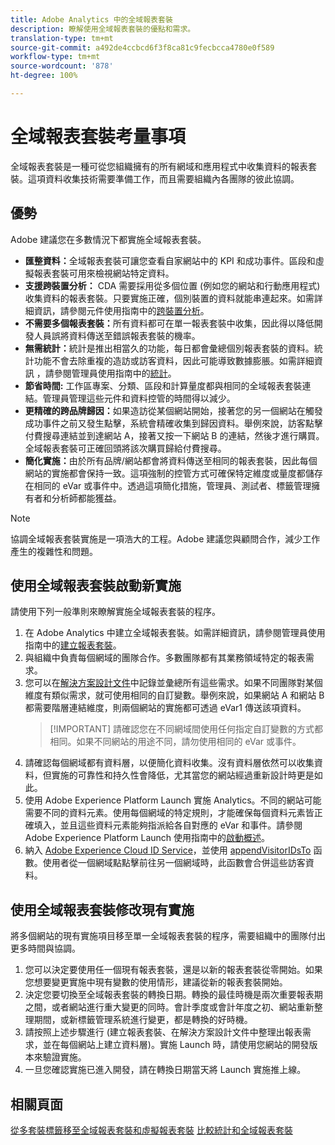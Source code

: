 ```yaml
---
title: Adobe Analytics 中的全域報表套裝
description: 瞭解使用全域報表套裝的優點和需求。
translation-type: tm+mt
source-git-commit: a492de4ccbcd6f3f8ca81c9fecbcca4780e0f589
workflow-type: tm+mt
source-wordcount: '878'
ht-degree: 100%

---
```



# 全域報表套裝考量事項

全域報表套裝是一種可從您組織擁有的所有網域和應用程式中收集資料的報表套裝。這項資料收集技術需要準備工作，而且需要組織內各團隊的彼此協調。

## 優勢

Adobe 建議您在多數情況下都實施全域報表套裝。

* **匯整資料：**&#x200B;全域報表套裝可讓您查看自家網站中的 KPI 和成功事件。區段和虛擬報表套裝可用來檢視網站特定資料。
* **支援跨裝置分析：** CDA 需要採用從多個位置 (例如您的網站和行動應用程式) 收集資料的報表套裝。只要實施正確，個別裝置的資料就能串連起來。如需詳細資訊，請參閱元件使用指南中的[跨裝置分析](../../components/cda/overview.md)。
* **不需要多個報表套裝：**&#x200B;所有資料都可在單一報表套裝中收集，因此得以降低開發人員誤將資料傳送至錯誤報表套裝的機率。
* **無需統計：**&#x200B;統計是推出相當久的功能，每日都會彙總個別報表套裝的資料。統計功能不會去除重複的造訪或訪客資料，因此可能導致數據膨脹。如需詳細資訊 ，請參閱管理員使用指南中的[統計](../../admin/c-manage-report-suites/rollup-report-suite.md)。
* **節省時間:** 工作區專案、分類、區段和計算量度都與相同的全域報表套裝連結。管理員管理這些元件和資料控管的時間得以減少。
* **更精確的跨品牌歸因：**&#x200B;如果造訪從某個網站開始，接著您的另一個網站在觸發成功事件之前又發生點擊，系統會精確收集到歸因資料。舉例來說，訪客點擊付費搜尋連結並到達網站 A，接著又按一下網站 B 的連結，然後才進行購買。全域報表套裝可正確回頭將該次購買歸給付費搜尋。
* **簡化實施：**&#x200B;由於所有品牌/網站都會將資料傳送至相同的報表套裝，因此每個網站的實施都會保持一致。這項強制的控管方式可確保特定維度或量度都儲存在相同的 eVar 或事件中。透過這項簡化措施，管理員、測試者、標籤管理擁有者和分析師都能獲益。

>[!NOTE]
>
> 協調全域報表套裝實施是一項浩大的工程。Adobe 建議您與顧問合作，減少工作產生的複雜性和問題。

## 使用全域報表套裝啟動新實施

請使用下列一般準則來瞭解實施全域報表套裝的程序。

1. 在 Adobe Analytics 中建立全域報表套裝。如需詳細資訊，請參閱管理員使用指南中的[建立報表套裝](../../admin/admin-console/create-report-suite.md)。
2. 與組織中負責每個網域的團隊合作。多數團隊都有其業務領域特定的報表需求。
3. 您可以在[解決方案設計文件](solution-design.md)中記錄並彙總所有這些需求。如果不同團隊對某個維度有類似需求，就可使用相同的自訂變數。舉例來說，如果網站 A 和網站 B 都需要階層連結維度，則兩個網站的實施都可透過 eVar1 傳送該項資料。
   >[!IMPORTANT] 請確認您在不同網域間使用任何指定自訂變數的方式都相同。如果不同網站的用途不同，請勿使用相同的 eVar 或事件。
4. 請確認每個網域都有資料層，以便簡化資料收集。沒有資料層依然可以收集資料，但實施的可靠性和持久性會降低，尤其當您的網站經過重新設計時更是如此。
5. 使用 Adobe Experience Platform Launch 實施 Analytics。不同的網站可能需要不同的資料元素。使用每個網域的特定規則，才能確保每個資料元素皆正確填入，並且這些資料元素能夠指派給各自對應的 eVar 和事件。請參閱 Adobe Experience Platform Launch 使用指南中的[啟動概述](https://docs.adobe.com/content/help/zh-Hant/launch/using/overview.html)。
6. 納入 [Adobe Experience Cloud ID Service](https://docs.adobe.com/content/help/zh-Hant/id-service/using/home.html)，並使用 [appendVisitorIDsTo](https://docs.adobe.com/content/help/zh-Hant/id-service/using/id-service-api/methods/appendvisitorid.html) 函數。使用者從一個網域點點擊前往另一個網域時，此函數會合併這些訪客資料。

## 使用全域報表套裝修改現有實施

將多個網站的現有實施項目移至單一全域報表套裝的程序，需要組織中的團隊付出更多時間與協調。

1. 您可以決定要使用任一個現有報表套裝，還是以新的報表套裝從零開始。如果您想要變更實施中現有變數的使用情形，建議從新的報表套裝開始。
2. 決定您要切換至全域報表套裝的轉換日期。轉換的最佳時機是兩次重要報表期之間，或者網站進行重大變更的同時。會計季度或會計年度之初、網站重新整理期間，或新標籤管理系統進行變更，都是轉換的好時機。
3. 請按照上述步驟進行 (建立報表套裝、在解決方案設計文件中整理出報表需求，並在每個網站上建立資料層)。實施 Launch 時，請使用您網站的開發版本來驗證實施。
4. 一旦您確認實施已進入開發，請在轉換日期當天將 Launch 實施推上線。

## 相關頁面

[從多套裝標籤移至全域報表套裝和虛擬報表套裝](../../components/vrs/vrs-considerations.md)
[比較統計和全域報表套裝](../../admin/c-manage-report-suites/rollup-report-suite.md)
